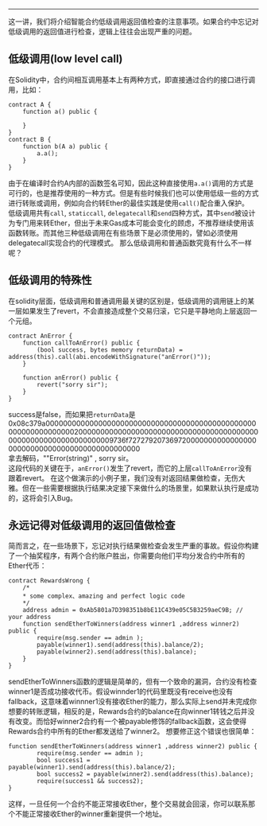 
-----

这一讲，我们将介绍智能合约低级调用返回值检查的注意事项。如果合约中忘记对低级调用的返回值进行检查，逻辑上往往会出现严重的问题。
## 低级调用(low level call)
在Solidity中，合约间相互调用基本上有两种方式，即直接通过合约的接口进行调用，比如：
```solidity
contract A {
    function a() public {

    }
}
contract B {
    function b(A a) public {
        a.a();
    }
}
```
由于在编译时合约A内部的函数签名可知，因此这种直接使用`a.a()`调用的方式是可行的，也是推荐使用的一种方式。但是有些时候我们也可以使用低级一些的方式进行转账或调用，例如向合约转Ether的最佳实践是使用`call()`配合重入保护。  
低级调用共有`call`, `staticcall`, `delegatecall`和`send`四种方式，其中`send`被设计为专门用来转Ether，但出于未来Gas成本可能会变化的顾虑，不推荐继续使用该函数转账。而其他三种低级调用在有些场景下是必须使用的，譬如必须使用delegatecall实现合约的代理模式。
那么低级调用和普通函数究竟有什么不一样呢？
## 低级调用的特殊性
在solidity层面，低级调用和普通调用最关键的区别是，低级调用的调用链上的某一层如果发生了revert，不会直接造成整个交易归滚，它只是平静地向上层返回一个元组。
```
contract AnError {
    function callToAnError() public {
        (bool success, bytes memory returnData) = address(this).call(abi.encodeWithSignature("anError()"));
    }

    function anError() public {
        revert("sorry sir");
    }
}
```
success是false，而如果把`returnData`是0x08c379a000000000000000000000000000000000000000000000000000000000000000200000000000000000000000000000000000000000000000000000000000000009736f727279207369720000000000000000000000000000000000000000000000  
拿去解码，""Error(string)" , sorry sir。  
这段代码的关键在于，`anError()`发生了revert，而它的上层`callToAnError`没有跟着revert。
在这个做演示的小例子里，我们没有对返回结果做检查，无伤大雅。但在一些需要根据执行结果决定接下来做什么的场景里，如果默认执行是成功的，这将会引入Bug。

## 永远记得对低级调用的返回值做检查
简而言之，在一些场景下，忘记对执行结果做检查会发生严重的事故。假设你构建了一个抽奖程序，有两个合约账户胜出，你需要向他们平均分发合约中所有的Ether代币：
```
contract RewardsWrong {
    /*
    * some complex、amazing and perfect logic code
    */
    address admin = 0xAb5801a7D398351b8bE11C439e05C5B3259aeC9B; // your address
    function sendEtherToWinners(address winner1 ,address winner2) public {
        require(msg.sender == admin );
        payable(winner1).send(address(this).balance/2);
        payable(winner2).send(address(this).balance);
    }
}
```
sendEtherToWinners函数的逻辑是简单的，但有一个致命的漏洞，合约没有检查winner1是否成功接收代币。假设winnder1的代码里既没有receive也没有fallback，这意味着winnner1没有接收Ether的能力，那么实际上send并未完成你想要的转账逻辑，相反的是，Rewards合约的balance在向winner1转钱之后并没有改变。而恰好winner2合约有一个被payable修饰的fallback函数，这会使得Rewards合约中所有的Ether都发送给了winner2。
想要修正这个错误也很简单：
```
function sendEtherToWinners(address winner1 ,address winner2) public {
        require(msg.sender == admin );
        bool success1 = payable(winner1).send(address(this).balance/2);
        bool success2 = payable(winner2).send(address(this).balance);
        require(success1 && success2);
}
```
这样，一旦任何一个合约不能正常接收Ether，整个交易就会回滚，你可以联系那个不能正常接收Ether的winner重新提供一个地址。